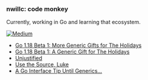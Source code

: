 ### nwillc: code monkey

Currently, working in Go and learning that ecosystem. 

[![Medium](https://img.shields.io/badge/medium-%2312100E.svg?&style=for-the-badge&logo=medium&logoColor=white)](https://medium.com/@nwillc)
<!-- BLOG-POST-LIST:START -->
- [Go 1.18 Beta 1: More Generic Gifts for The Holidays](https://levelup.gitconnected.com/go-1-18-beta-1-more-generic-gifts-for-the-holidays-4a22aab9fa68?source=rss-c9a4243d7014------2)
- [Go 1.18 Beta 1: A Generic Gift for The Holidays](https://levelup.gitconnected.com/go-1-18-beta-1-a-generic-gift-for-the-holidays-be9e7461362?source=rss-c9a4243d7014------2)
- [Unjustified](https://nwillc.medium.com/unjustified-d60494051a9e?source=rss-c9a4243d7014------2)
- [Use the Source, Luke](https://levelup.gitconnected.com/use-the-source-luke-a27bee941f4c?source=rss-c9a4243d7014------2)
- [A Go Interface Tip Until Generics…](https://levelup.gitconnected.com/a-go-interface-tip-until-generics-7da75ba25352?source=rss-c9a4243d7014------2)
<!-- BLOG-POST-LIST:END -->
